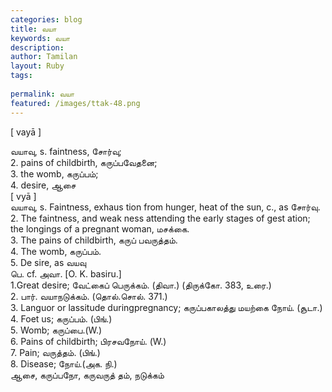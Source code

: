 ```yaml
---
categories: blog
title: வயா
keywords: வயா
description: 
author: Tamilan
layout: Ruby
tags: 
 
permalink: வயா
featured: /images/ttak-48.png
---
```

  
[ vayā ]  
  
வயாவு, s. faintness, சோர்வு;   
2. pains of childbirth, கருப்பவேதனை;   
3. the womb, கருப்பம்;   
4. desire, ஆசை  
[ vyā ]  
வயாவு, s. Faintness, exhaus tion from hunger, heat of the sun, c., as சோர்வு.   
2. The faintness, and weak ness attending the early stages of gest ation; the longings of a pregnant woman, மசக்கை.   
3. The pains of childbirth, கருப் பவருத்தம்.   
4. The womb, கருப்பம்.   
5. De sire, as வயவு  
பெ. cf. அவா. [O. K. basiru.]  
1.Great desire; வேட்கைப் பெருக்கம். (திவா.) (திருக்கோ. 383, உரை.)   
2. பார். வயாநடுக்கம். (தொல்.சொல். 371.)   
3. Languor or lassitude duringpregnancy; கருப்பகாலத்து மயற்கை நோய். (சூடா.)  
4. Foet us; கருப்பம். (பிங்.)   
5. Womb; கருப்பை.(W.)   
6. Pains of childbirth; பிரசவநோய். (W.)  
7. Pain; வருத்தம். (பிங்.)   
8. Disease; நோய்.(அக. நி.)  
ஆசை, கருப்பநோ, கருவருத் தம், நடுக்கம்